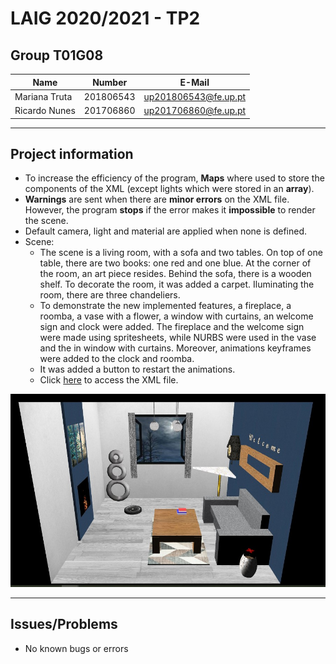 # LAIG 2020/2021 - TP2

## Group T01G08

| Name             | Number    | E-Mail             |
| ---------------- | --------- | ------------------ |
| Mariana Truta    | 201806543 |up201806543@fe.up.pt|
| Ricardo Nunes    | 201706860 |up201706860@fe.up.pt|

----

## Project information

- To increase the efficiency of the program, **Maps** where used to store the components of the XML (except lights which were stored in an **array**).
- **Warnings** are sent when there are **minor errors** on the XML file. However, the program **stops** if the error makes it **impossible** to render the scene.
- Default camera, light and material are applied when none is defined.
- Scene:
  - The scene is a living room, with a sofa and two tables. On top of one table, there are two books: one red and one blue. At the corner of the room, an art piece resides. Behind the sofa, there is a wooden shelf. To decorate the room, it was added a carpet. Iluminating the room, there are three chandeliers.
  - To demonstrate the new implemented features, a fireplace, a roomba, a vase with a flower, a window with curtains, an welcome sign and clock were added. The fireplace and the welcome sign were made using spritesheets, while NURBS were used in the vase and the in window with curtains. Moreover, animations keyframes were added to the clock and roomba.
  - It was added a button to restart the animations.
  - Click [here](./scenes/LAIG_TP2_T1_G08.xml) to access the XML file.

![Final Scene](./scenes/images/finalScene.jpg)

----

## Issues/Problems

- No known bugs or errors
